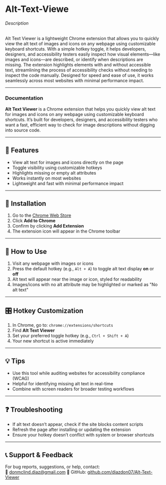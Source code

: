 # Alt-Text-Viewe

###### Description

  Alt Text Viewer is a lightweight Chrome extension that allows you to quickly view the alt text of images and icons on any webpage using customizable keyboard shortcuts. With a simple hotkey toggle, it helps developers, designers, and accessibility testers easily inspect how visual elements—like images and icons—are described, or identify when descriptions are missing. The extension highlights elements with and without accessible text, streamlining the process of accessibility checks without needing to inspect the code manually. Designed for speed and ease of use, it works seamlessly across most websites with minimal performance impact.
  
---

### Documentation

**Alt Text Viewer** is a Chrome extension that helps you quickly view alt text for images and icons on any webpage using customizable keyboard shortcuts. It’s built for developers, designers, and accessibility testers who want a fast, efficient way to check for image descriptions without digging into source code.

---

## 🔧 Features

- View alt text for images and icons directly on the page  
- Toggle visibility using customizable hotkeys  
- Highlights missing or empty alt attributes  
- Works instantly on most websites  
- Lightweight and fast with minimal performance impact  

---

## 🧩 Installation

1. Go to the [Chrome Web Store](#) <!-- Replace with actual link -->
2. Click **Add to Chrome**
3. Confirm by clicking **Add Extension**
4. The extension icon will appear in the Chrome toolbar

---

## 🚀 How to Use

1. Visit any webpage with images or icons  
2. Press the default hotkey (e.g., `Alt + A`) to toggle alt text display **on** or **off**  
3. Alt text will appear near the image or icon, styled for readability  
4. Images/icons with no alt attribute may be highlighted or marked as "No alt text"

---

## 🎛️ Hotkey Customization

1. In Chrome, go to: `chrome://extensions/shortcuts`  
2. Find **Alt Text Viewer**  
3. Set your preferred toggle hotkey (e.g., `Ctrl + Shift + A`)  
4. Your new shortcut is active immediately  

---

## 💡 Tips

- Use this tool while auditing websites for accessibility compliance (WCAG)  
- Helpful for identifying missing alt text in real-time  
- Combine with screen readers for broader testing workflows  

---

## ❓ Troubleshooting

- If alt text doesn’t appear, check if the site blocks content scripts  
- Refresh the page after installing or updating the extension  
- Ensure your hotkey doesn’t conflict with system or browser shortcuts  

---

## 📞 Support & Feedback

For bug reports, suggestions, or help, contact:  
📧 donmclind.diaz@gmail.com
🔗 GitHub: [github.com/diazdon07/Alt-Text-Viewer](#) <!-- Replace with actual repo link -->
